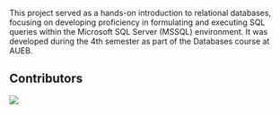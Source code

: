 This project served as a hands-on introduction to relational databases, focusing on developing proficiency in formulating and executing SQL queries within the Microsoft SQL Server (MSSQL) environment. It was developed during the 4th semester as part of the Databases course at AUEB.

## Contributors
<a href="https://github.com/Morthlog/Databases/graphs/contributors">
  <img src="https://contrib.rocks/image?repo=Morthlog/Databases"/>
</a>